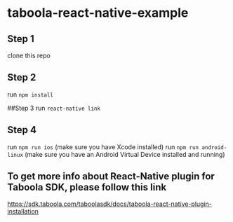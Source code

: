 # taboola-react-native-example

## Step 1 
 clone this repo

## Step 2
 run `npm install`

##Step 3
 run `react-native link`

## Step 4
 run `npm run ios`  (make sure you have Xcode installed) 
 run `npm run android-linux` (make sure you have an Android Virtual Device installed and running)

## To get more info about React-Native plugin for Taboola SDK, please follow this link
 https://sdk.taboola.com/taboolasdk/docs/taboola-react-native-plugin-installation
